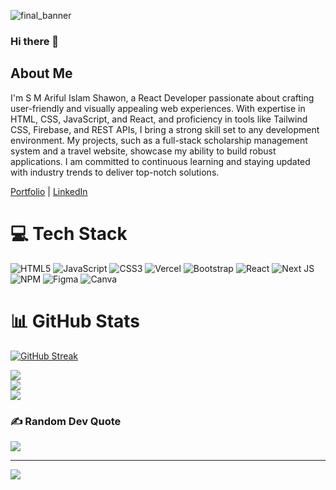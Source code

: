 

  ![final_banner](https://github.com/smais007/smais007/assets/59029490/072d6d06-c6b8-4b8e-9fec-26b6eedb6c91)

### Hi there 👋 

## About Me

I'm S M Ariful Islam Shawon, a React Developer passionate about crafting user-friendly and visually appealing web experiences. With expertise in HTML, CSS, JavaScript, and React, and proficiency in tools like Tailwind CSS, Firebase, and REST APIs, I bring a strong skill set to any development environment. My projects, such as a full-stack scholarship management system and a travel website, showcase my ability to build robust applications. I am committed to continuous learning and staying updated with industry trends to deliver top-notch solutions.

[Portfolio](https://smais.dev/) | [LinkedIn](https://www.linkedin.com/in/smais007/) 

<!---
your comment goes here
and here
## 🌐 Socials
[![Facebook](https://img.shields.io/badge/Facebook-%231877F2.svg?logo=Facebook&logoColor=white)](https://facebook.com/smais07) [![Instagram](https://img.shields.io/badge/Instagram-%23E4405F.svg?logo=Instagram&logoColor=white)](https://instagram.com/smais007) [![LinkedIn](https://img.shields.io/badge/LinkedIn-%230077B5.svg?logo=linkedin&logoColor=white)](https://linkedin.com/in/smais007) [![X](https://img.shields.io/badge/X-black.svg?logo=X&logoColor=white)](https://x.com/smais_shawon) 

--> 


# 💻 Tech Stack
<!--- 
<a href="https://git.io/streak-stats"><img src="https://github-readme-streak-stats.herokuapp.com?user=smais007" alt="GitHub Streak" /></a>
--> 
![HTML5](https://img.shields.io/badge/html5-%23E34F26.svg?style=for-the-badge&logo=html5&logoColor=white) ![JavaScript](https://img.shields.io/badge/javascript-%23323330.svg?style=for-the-badge&logo=javascript&logoColor=%23F7DF1E) ![CSS3](https://img.shields.io/badge/css3-%231572B6.svg?style=for-the-badge&logo=css3&logoColor=white) ![Vercel](https://img.shields.io/badge/vercel-%23000000.svg?style=for-the-badge&logo=vercel&logoColor=white) ![Bootstrap](https://img.shields.io/badge/bootstrap-%238511FA.svg?style=for-the-badge&logo=bootstrap&logoColor=white) ![React](https://img.shields.io/badge/react-%2320232a.svg?style=for-the-badge&logo=react&logoColor=%2361DAFB) ![Next JS](https://img.shields.io/badge/Next-black?style=for-the-badge&logo=next.js&logoColor=white) ![NPM](https://img.shields.io/badge/NPM-%23CB3837.svg?style=for-the-badge&logo=npm&logoColor=white) ![Figma](https://img.shields.io/badge/figma-%23F24E1E.svg?style=for-the-badge&logo=figma&logoColor=white) ![Canva](https://img.shields.io/badge/Canva-%2300C4CC.svg?style=for-the-badge&logo=Canva&logoColor=white)
# 📊 GitHub Stats

[![GitHub Streak](https://streak-stats.demolab.com?user=smais007)](https://git.io/streak-stats)


![](https://github-readme-stats.vercel.app/api?username=smais007&theme=radical&hide_border=false&include_all_commits=true&count_private=true)<br/>
![](https://github-readme-streak-stats.herokuapp.com/?user=smais007&theme=radical&hide_border=false)<br/>
![](https://github-readme-stats.vercel.app/api/top-langs/?username=smais007&theme=radical&hide_border=false&include_all_commits=true&count_private=true&layout=compact)

### ✍️ Random Dev Quote
![](https://quotes-github-readme.vercel.app/api?type=horizontal&theme=dark)

---
[![](https://visitcount.itsvg.in/api?id=smais007&icon=0&color=0)](https://visitcount.itsvg.in)

<!-- Proudly created with GPRM ( https://gprm.itsvg.in ) -->
